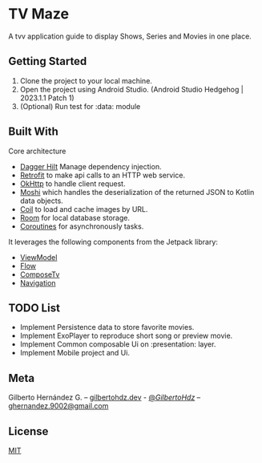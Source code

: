 # TV Maze

A tvv application guide to display Shows, Series and Movies in one place.

## Getting Started

1. Clone the project to your local machine.
2. Open the project using Android Studio. (Android Studio Hedgehog | 2023.1.1 Patch 1)
3. (Optional) Run test for :data: module

## Built With

Core architecture 

* [Dagger Hilt](https://developer.android.com/training/dependency-injection/hilt-android) Manage dependency injection.
* [Retrofit](https://square.github.io/retrofit/) to make api calls to an HTTP web service.
* [OkHttp](https://square.github.io/okhttp/) to handle client request.
* [Moshi](https://github.com/square/moshi) which handles the deserialization of the returned JSON to Kotlin data objects.
* [Coil](https://coil-kt.github.io/coil/compose/) to load and cache images by URL.
* [Room](https://developer.android.com/training/data-storage/room) for local database storage.
* [Coroutines](https://developer.android.com/kotlin/coroutines) for asynchronously tasks. 

It leverages the following components from the Jetpack library:

* [ViewModel](https://developer.android.com/topic/libraries/architecture/viewmodel)
* [Flow](https://developer.android.com/kotlin/flow)
* [ComposeTv](https://developer.android.com/training/tv/playback/compose)
* [Navigation](https://developer.android.com/topic/libraries/architecture/navigation/)


## TODO List
* Implement Persistence data to store favorite movies.
* Implement ExoPlayer to reproduce short song or preview movie.
* Implement Common composable Ui on :presentation: layer.
* Implement Mobile project and Ui.

## Meta
Gilberto Hernández G. – [gilbertohdz.dev](https://gilbertohdz.dev/) - [@_GilbertoHdz_](https://twitter.com/_GilbertoHdz_) – ghernandez.9002@gmail.com

## License
[MIT](https://choosealicense.com/licenses/mit/)